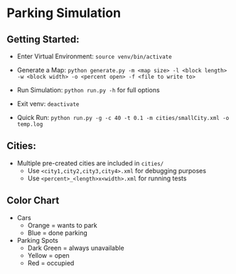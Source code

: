 # Parking Simulation  


## Getting Started:  
- Enter Virtual Environment: `source venv/bin/activate`
- Generate a Map: `python generate.py -m <map size> -l <block length> -w <block width> -o <percent open> -f <file to write to>`
- Run Simulation: `python run.py -h` for full options
- Exit venv: `deactivate`

- Quick Run: `python run.py -g -c 40 -t 0.1 -m cities/smallCity.xml -o temp.log`

## Cities:
- Multiple pre-created cities are included in `cities/`
	- Use `<city1,city2,city3,city4>.xml` for debugging purposes
	- Use `<percent>_<length>x<width>.xml` for running tests

## Color Chart
- Cars
  - Orange = wants to park
  - Blue = done parking
- Parking Spots
  - Dark Green = always unavailable
  - Yellow = open
  - Red = occupied
